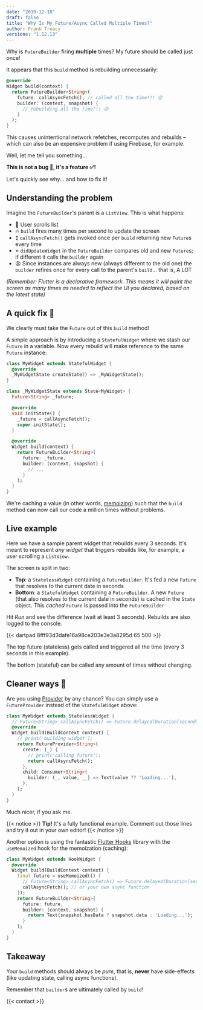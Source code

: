 ```yaml
---
date: "2019-12-18"
draft: false
title: "Why Is My Future/Async Called Multiple Times?"
author: Frank Treacy
versions: "1.12.13"
---
```


Why is `FutureBuilder` firing **multiple** times? My future should be called just once!

It appears that this `build` method is rebuilding unnecessarily:

```dart
@override
Widget build(context) {
  return FutureBuilder<String>(
    future: callAsyncFetch(), // called all the time!!! 😡
    builder: (context, snapshot) {
      // rebuilding all the time!!! 😡
    }
  );
}
```

This causes unintentional network refetches, recomputes and rebuilds – which can also be an expensive problem if using Firebase, for example.

Well, let me tell you something...

**This is not a bug 🐞, it's a feature ✅!**

Let's quickly see why... and how to fix it!

## Understanding the problem

Imagine the `FutureBuilder`'s parent is a `ListView`. This is what happens:

- 🧻 User scrolls list
- 🔥 `build` fires many times per second to update the screen
- ⁑ `callAsyncFetch()` gets invoked once per `build` returning new `Future`s every time
- = `didUpdateWidget` in the `FutureBuilder` compares old and new `Future`s; if different it calls the `builder` again
- 😩 Since instances are always new (always different to the old one) the `builder` refires once for every call to the parent's `build`... that is, A LOT

_(Remember: Flutter is a *declarative* framework. This means it will paint the screen as many times as needed to reflect the UI you declared, based on the latest state)_

## A quick fix 🔧

We clearly must take the `Future` out of this `build` method!

A simple approach is by introducing a `StatefulWidget` where we stash our `Future` in a variable. Now every rebuild will make reference to the same `Future` instance:

```dart
class MyWidget extends StatefulWidget {
  @override
  _MyWidgetState createState() => _MyWidgetState();
}

class _MyWidgetState extends State<MyWidget> {
  Future<String> _future;

  @override
  void initState() {
    _future = callAsyncFetch();
    super.initState();
  }

  @override
  Widget build(context) {
    return FutureBuilder<String>(
      future: _future,
      builder: (context, snapshot) {
        // ...
      }
    );
  }
}
```

We're caching a value (in other words, [memoizing](https://en.wikipedia.org/wiki/Memoization)) such that the `build` method can now call our code a million times without problems.

## Live example

Here we have a sample parent widget that rebuilds every 3 seconds. It's meant to represent _any widget_ that triggers rebuilds like, for example, a user scrolling a `ListView`.

The screen is split in two:

- **Top**: a `StatelessWidget` containing a `FutureBuilder`. It's fed a new `Future` that resolves to the current date in seconds
- **Bottom**: a `StatefulWidget` containing a `FutureBuilder`. A new `Future` (that also resolves to the current date in seconds) is cached in the `State` object. This _cached_ `Future` is passed into the `FutureBuilder`

Hit _Run_ and see the difference (wait at least 3 seconds). Rebuilds are also logged to the console.

{{< dartpad 8fff93d3dafe16a98ce203e3e3a8295d 65 500 >}}

The top future (stateless) gets called and triggered all the time (every 3 seconds in this example).

The bottom (stateful) can be called any amount of times without changing.

## Cleaner ways 🛀

Are you using [Provider](https://pub.dev/packages/provider) by any chance? You can simply use a `FutureProvider` instead of the `StatefulWidget` above:

```dart
class MyWidget extends StatelessWidget {
  // Future<String> callAsyncFetch() => Future.delayed(Duration(seconds: 2), () => "hi");
  @override
  Widget build(BuildContext context) {
    // print('building widget');
    return FutureProvider<String>(
      create: (_) {
        // print('calling future');
        return callAsyncFetch();
      },
      child: Consumer<String>(
        builder: (_, value, __) => Text(value ?? 'Loading...'),
      ),
    );
  }
}
```

Much nicer, if you ask me.

{{< notice >}}
**Tip!** It's a fully functional example. Comment out those lines and try it out in your own editor!
{{< /notice >}}

Another option is using the fantastic [Flutter Hooks](https://pub.dev/packages/flutter_hooks) library with the `useMemoized` hook for the memoization (caching):

```dart
class MyWidget extends HookWidget {
  @override
  Widget build(BuildContext context) {
    final future = useMemoized(() {
      // Future<String> callAsyncFetch() => Future.delayed(Duration(seconds: 2), () => "hi");
      callAsyncFetch(); // or your own async function
    });
    return FutureBuilder<String>(
      future: future,
      builder: (context, snapshot) {
        return Text(snapshot.hasData ? snapshot.data : 'Loading...');
      }
    );
  }
}
```

## Takeaway

Your `build` methods should always be _pure_, that is, **never** have side-effects (like updating state, calling async functions).

Remember that `builder`s are ultimately called by `build`!

{{< contact >}}